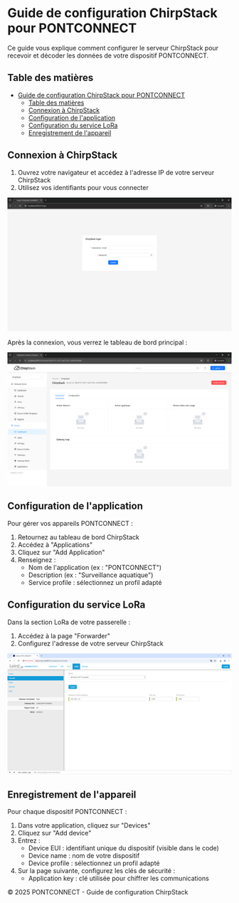 # Guide de configuration ChirpStack pour PONTCONNECT

Ce guide vous explique comment configurer le serveur ChirpStack pour recevoir et décoder les données de votre dispositif PONTCONNECT.

## Table des matières

- [Guide de configuration ChirpStack pour PONTCONNECT](#guide-de-configuration-chirpstack-pour-pontconnect)
  - [Table des matières](#table-des-matières)
  - [Connexion à ChirpStack](#connexion-à-chirpstack)
  - [Configuration de l'application](#configuration-de-lapplication)
  - [Configuration du service LoRa](#configuration-du-service-lora)
  - [Enregistrement de l'appareil](#enregistrement-de-lappareil)

## Connexion à ChirpStack

1. Ouvrez votre navigateur et accédez à l'adresse IP de votre serveur ChirpStack
2. Utilisez vos identifiants pour vous connecter

![Page de connexion ChirpStack](images/page-chirpstack-connexion.png)

Après la connexion, vous verrez le tableau de bord principal :

![Tableau de bord sans configuration](images/page-chirpstack-dashboard-no-config.png)

## Configuration de l'application

Pour gérer vos appareils PONTCONNECT :

1. Retournez au tableau de bord ChirpStack
2. Accédez à "Applications"
3. Cliquez sur "Add Application"
4. Renseignez :
   - Nom de l'application (ex : "PONTCONNECT")
   - Description (ex : "Surveillance aquatique")
   - Service profile : sélectionnez un profil adapté

## Configuration du service LoRa

Dans la section LoRa de votre passerelle :

1. Accédez à la page "Forwarder"
2. Configurez l'adresse de votre serveur ChirpStack

![Configuration LoRa](images/page-lora-config.png)

## Enregistrement de l'appareil

Pour chaque dispositif PONTCONNECT :

1. Dans votre application, cliquez sur "Devices"
2. Cliquez sur "Add device"
3. Entrez :
   - Device EUI : identifiant unique du dispositif (visible dans le code)
   - Device name : nom de votre dispositif
   - Device profile : sélectionnez un profil adapté
4. Sur la page suivante, configurez les clés de sécurité :
   - Application key : clé utilisée pour chiffrer les communications

&copy; 2025 PONTCONNECT - Guide de configuration ChirpStack
